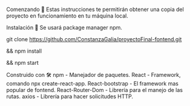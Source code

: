 Comenzando 🚀
Estas instrucciones te permitirán obtener una copia del proyecto en funcionamiento en tu máquina local.

Instalación 🔧
Se usará package manager npm.

git clone https://github.com/ConstanzaGalia/proyectoFinal-fontend.git

&& npm install

&& npm start

Construido con 🛠️
npm - Manejador de paquetes.
React - Framework, comando npx create-react-app.
React-bootstrap - El framework mas popular de fontend.
React-Router-Dom - Librería para el manejo de las rutas.
axios - Librería para hacer solicitudes HTTP.
